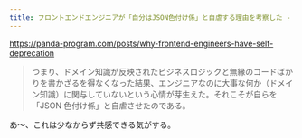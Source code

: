 ```yaml
---
title: フロントエンドエンジニアが「自分はJSON色付け係」と自虐する理由を考察した - パンダのプログラミングブログ
---
```


https://panda-program.com/posts/why-frontend-engineers-have-self-deprecation

> つまり、ドメイン知識が反映されたビジネスロジックと無縁のコードばかりを書かざるを得なくなった結果、エンジニアなのに大事な何か（ドメイン知識）に関与していないという心情が芽生えた。それこそが自らを「JSON 色付け係」と自虐させたのである。

あ〜、これは少なからず共感できる気がする。

